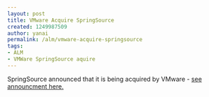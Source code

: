 ```yaml
---
layout: post
title: VMware Acquire SpringSource
created: 1249987509
author: yanai
permalink: /alm/vmware-acquire-springsource
tags:
- ALM
- VMWare SpringSource aquire
---
```

<p>SpringSource announced that it is being acquired by VMware - <a href="http://www.springsource.com/newsevents/vmware-acquire-springsource?__utma=1.2532108540239694300.1227281741.1249985030.1249987062.65&amp;__utmb=1.3.10.1249987062&amp;__utmc=1&amp;__utmx=-&amp;__utmz=1.1249985030.64.44.utmcsr=google|utmccn=(organic)|utmcmd=organic|utmctr=Spring%20integration&amp;__utmv=-&amp;__utmk=140029875">see announcment here.</a></p>
